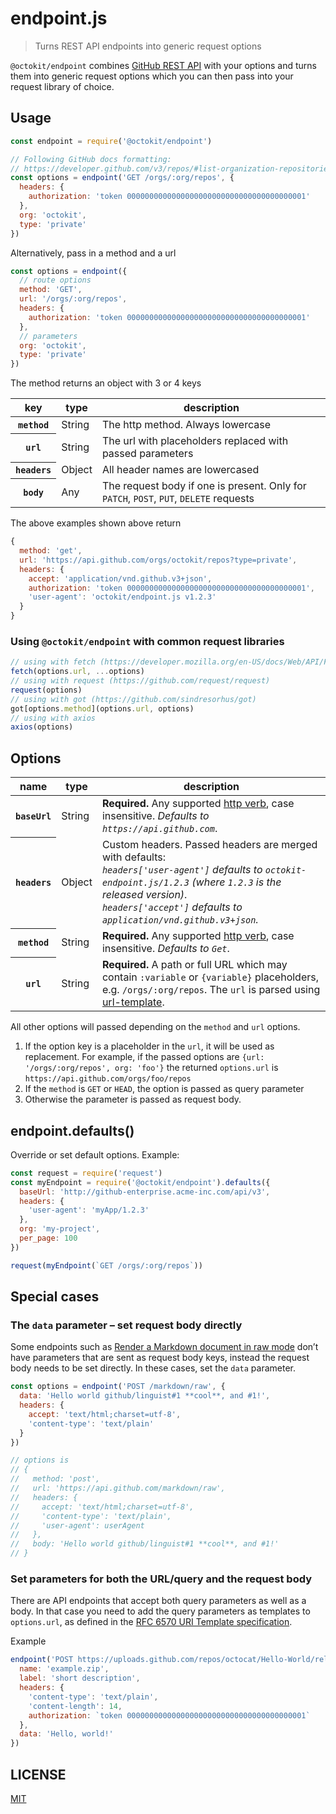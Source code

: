 # endpoint.js

> Turns REST API endpoints into generic request options

`@octokit/endpoint` combines [GitHub REST API](https://developer.github.com/v3/)
with your options and turns them into generic request options which you can
then pass into your request library of choice.

## Usage

```js
const endpoint = require('@octokit/endpoint')

// Following GitHub docs formatting:
// https://developer.github.com/v3/repos/#list-organization-repositories
const options = endpoint('GET /orgs/:org/repos', {
  headers: {
    authorization: 'token 0000000000000000000000000000000000000001'
  },
  org: 'octokit',
  type: 'private'
})
```

Alternatively, pass in a method and a url

```js
const options = endpoint({
  // route options
  method: 'GET',
  url: '/orgs/:org/repos',
  headers: {
    authorization: 'token 0000000000000000000000000000000000000001'
  },
  // parameters
  org: 'octokit',
  type: 'private'
})
```

The method returns an object with 3 or 4 keys

<table>
  <thead>
    <tr>
      <th>
        key
      </th>
      <th>
        type
      </th>
      <th>
        description
      </th>
    </tr>
  </thead>
  <tr>
    <th><code>method</code></th>
    <td>String</td>
    <td>The http method. Always lowercase</td>
  </tr>
  <tr>
    <th><code>url</code></th>
    <td>String</td>
    <td>The url with placeholders replaced with passed parameters</td>
  </tr>
  <tr>
    <th><code>headers</code></th>
    <td>Object</td>
    <td>All header names are lowercased</td>
  </tr>
  <tr>
    <th><code>body</code></th>
    <td>Any</td>
    <td>The request body if one is present. Only for <code>PATCH</code>, <code>POST</code>, <code>PUT</code>, <code>DELETE</code> requests</td>
  </tr>
</table>


The above examples shown above return

```js
{
  method: 'get',
  url: 'https://api.github.com/orgs/octokit/repos?type=private',
  headers: {
    accept: 'application/vnd.github.v3+json',
    authorization: 'token 0000000000000000000000000000000000000001',
    'user-agent': 'octokit/endpoint.js v1.2.3'
  }
}
```

### Using `@octokit/endpoint` with common request libraries

```js
// using with fetch (https://developer.mozilla.org/en-US/docs/Web/API/Fetch_API)
fetch(options.url, ...options)
// using with request (https://github.com/request/request)
request(options)
// using with got (https://github.com/sindresorhus/got)
got[options.method](options.url, options)
// using with axios
axios(options)
```

## Options

<table>
  <thead>
    <tr>
      <th>
        name
      </th>
      <th>
        type
      </th>
      <th>
        description
      </th>
    </tr>
  </thead>
  <tr>
    <th>
      <code>baseUrl</code>
    </th>
    <td>
      String
    </td>
    <td>
      <strong>Required.</strong> Any supported <a href="https://developer.github.com/v3/#http-verbs">http verb</a>, case insensitive. <em>Defaults to <code>https://api.github.com</code></em>.
    </td>
  </tr>
    <th>
      <code>headers</code>
    </th>
    <td>
      Object
    </td>
    <td>
      Custom headers. Passed headers are merged with defaults:<br>
      <em><code>headers['user-agent']</code> defaults to <code>octokit-endpoint.js/1.2.3</code> (where <code>1.2.3</code> is the released version)</em>.<br>
      <em><code>headers['accept']</code> defaults to <code>application/vnd.github.v3+json</code>.<br>
    </td>
  </tr>
  <tr>
    <th>
      <code>method</code>
    </th>
    <td>
      String
    </td>
    <td>
      <strong>Required.</strong> Any supported <a href="https://developer.github.com/v3/#http-verbs">http verb</a>, case insensitive. <em>Defaults to <code>Get</code></em>.
    </td>
  </tr>
  <tr>
    <th>
      <code>url</code>
    </th>
    <td>
      String
    </td>
    <td>
      <strong>Required.</strong> A path or full URL which may contain <code>:variable</code> or <code>{variable}</code> placeholders,
      e.g. <code>/orgs/:org/repos</code>. The <code>url</code> is parsed using <a href="https://github.com/bramstein/url-template">url-template</a>.
    </td>
  </tr>
</table>

All other options will passed depending on the `method` and `url` options.

1. If the option key is a placeholder in the `url`, it will be used as replacement. For example, if the passed options are `{url: '/orgs/:org/repos', org: 'foo'}` the returned `options.url` is `https://api.github.com/orgs/foo/repos`
2. If the `method` is `GET` or `HEAD`, the option is passed as query parameter
3. Otherwise the parameter is passed as request body.

## endpoint.defaults()

Override or set default options. Example:

```js
const request = require('request')
const myEndpoint = require('@octokit/endpoint').defaults({
  baseUrl: 'http://github-enterprise.acme-inc.com/api/v3',
  headers: {
    'user-agent': 'myApp/1.2.3'
  },
  org: 'my-project',
  per_page: 100
})

request(myEndpoint(`GET /orgs/:org/repos`))
```

## Special cases

### The `data` parameter – set request body directly

Some endpoints such as [Render a Markdown document in raw mode](https://developer.github.com/v3/markdown/#render-a-markdown-document-in-raw-mode) don’t have parameters that are sent as request body keys, instead the request body needs to be set directly. In these cases, set the `data` parameter.

```js
const options = endpoint('POST /markdown/raw', {
  data: 'Hello world github/linguist#1 **cool**, and #1!',
  headers: {
    accept: 'text/html;charset=utf-8',
    'content-type': 'text/plain'
  }
})

// options is
// {
//   method: 'post',
//   url: 'https://api.github.com/markdown/raw',
//   headers: {
//     accept: 'text/html;charset=utf-8',
//     'content-type': 'text/plain',
//     'user-agent': userAgent
//   },
//   body: 'Hello world github/linguist#1 **cool**, and #1!'
// }
```

### Set parameters for both the URL/query and the request body

There are API endpoints that accept both query parameters as well as a body. In that case you need to add the query parameters as templates to `options.url`, as defined in the [RFC 6570 URI Template specification](https://tools.ietf.org/html/rfc6570).

Example

```js
endpoint('POST https://uploads.github.com/repos/octocat/Hello-World/releases/1/assets{?name,label}', {
  name: 'example.zip',
  label: 'short description',
  headers: {
    'content-type': 'text/plain',
    'content-length': 14,
    authorization: `token 0000000000000000000000000000000000000001`
  },
  data: 'Hello, world!'
})
```

## LICENSE

[MIT](LICENSE)
